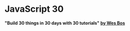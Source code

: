 # JavaScript 30
#### "Build 30 things in 30 days with 30 tutorials" [by Wes Bos](http://wesbos.com/)

